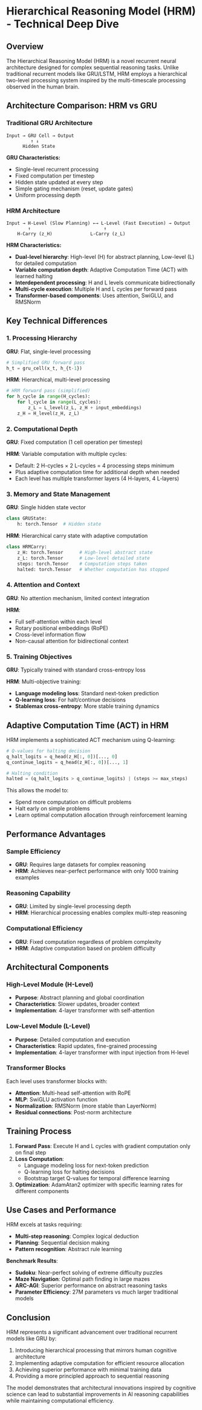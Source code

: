 # Hierarchical Reasoning Model (HRM) - Technical Deep Dive

## Overview

The Hierarchical Reasoning Model (HRM) is a novel recurrent neural architecture designed for complex sequential reasoning tasks. Unlike traditional recurrent models like GRU/LSTM, HRM employs a hierarchical two-level processing system inspired by the multi-timescale processing observed in the human brain.

## Architecture Comparison: HRM vs GRU

### Traditional GRU Architecture
```
Input → GRU Cell → Output
         ↑ ↓
      Hidden State
```

**GRU Characteristics:**
- Single-level recurrent processing
- Fixed computation per timestep
- Hidden state updated at every step
- Simple gating mechanism (reset, update gates)
- Uniform processing depth

### HRM Architecture
```
Input → H-Level (Slow Planning) ←→ L-Level (Fast Execution) → Output
        ↑                           ↑
    H-Carry (z_H)              L-Carry (z_L)
```

**HRM Characteristics:**
- **Dual-level hierarchy**: High-level (H) for abstract planning, Low-level (L) for detailed computation
- **Variable computation depth**: Adaptive Computation Time (ACT) with learned halting
- **Interdependent processing**: H and L levels communicate bidirectionally
- **Multi-cycle execution**: Multiple H and L cycles per forward pass
- **Transformer-based components**: Uses attention, SwiGLU, and RMSNorm

## Key Technical Differences

### 1. Processing Hierarchy

**GRU**: Flat, single-level processing
```python
# Simplified GRU forward pass
h_t = gru_cell(x_t, h_{t-1})
```

**HRM**: Hierarchical, multi-level processing
```python
# HRM forward pass (simplified)
for h_cycle in range(H_cycles):
    for l_cycle in range(L_cycles):
        z_L = L_level(z_L, z_H + input_embeddings)
    z_H = H_level(z_H, z_L)
```

### 2. Computational Depth

**GRU**: Fixed computation (1 cell operation per timestep)

**HRM**: Variable computation with multiple cycles:
- Default: 2 H-cycles × 2 L-cycles = 4 processing steps minimum
- Plus adaptive computation time for additional depth when needed
- Each level has multiple transformer layers (4 H-layers, 4 L-layers)

### 3. Memory and State Management

**GRU**: Single hidden state vector
```python
class GRUState:
    h: torch.Tensor  # Hidden state
```

**HRM**: Hierarchical carry state with adaptive computation
```python
class HRMCarry:
    z_H: torch.Tensor      # High-level abstract state
    z_L: torch.Tensor      # Low-level detailed state
    steps: torch.Tensor    # Computation steps taken
    halted: torch.Tensor   # Whether computation has stopped
```

### 4. Attention and Context

**GRU**: No attention mechanism, limited context integration

**HRM**: 
- Full self-attention within each level
- Rotary positional embeddings (RoPE)
- Cross-level information flow
- Non-causal attention for bidirectional context

### 5. Training Objectives

**GRU**: Typically trained with standard cross-entropy loss

**HRM**: Multi-objective training:
- **Language modeling loss**: Standard next-token prediction
- **Q-learning loss**: For halt/continue decisions
- **Stablemax cross-entropy**: More stable training dynamics

## Adaptive Computation Time (ACT) in HRM

HRM implements a sophisticated ACT mechanism using Q-learning:

```python
# Q-values for halting decision
q_halt_logits = q_head(z_H[:, 0])[..., 0]
q_continue_logits = q_head(z_H[:, 0])[..., 1]

# Halting condition
halted = (q_halt_logits > q_continue_logits) | (steps >= max_steps)
```

This allows the model to:
- Spend more computation on difficult problems
- Halt early on simple problems
- Learn optimal computation allocation through reinforcement learning

## Performance Advantages

### Sample Efficiency
- **GRU**: Requires large datasets for complex reasoning
- **HRM**: Achieves near-perfect performance with only 1000 training examples

### Reasoning Capability
- **GRU**: Limited by single-level processing depth
- **HRM**: Hierarchical processing enables complex multi-step reasoning

### Computational Efficiency
- **GRU**: Fixed computation regardless of problem complexity
- **HRM**: Adaptive computation based on problem difficulty

## Architectural Components

### High-Level Module (H-Level)
- **Purpose**: Abstract planning and global coordination
- **Characteristics**: Slower updates, broader context
- **Implementation**: 4-layer transformer with self-attention

### Low-Level Module (L-Level)  
- **Purpose**: Detailed computation and execution
- **Characteristics**: Rapid updates, fine-grained processing
- **Implementation**: 4-layer transformer with input injection from H-level

### Transformer Blocks
Each level uses transformer blocks with:
- **Attention**: Multi-head self-attention with RoPE
- **MLP**: SwiGLU activation function
- **Normalization**: RMSNorm (more stable than LayerNorm)
- **Residual connections**: Post-norm architecture

## Training Process

1. **Forward Pass**: Execute H and L cycles with gradient computation only on final step
2. **Loss Computation**: 
   - Language modeling loss for next-token prediction
   - Q-learning loss for halting decisions
   - Bootstrap target Q-values for temporal difference learning
3. **Optimization**: AdamAtan2 optimizer with specific learning rates for different components

## Use Cases and Performance

HRM excels at tasks requiring:
- **Multi-step reasoning**: Complex logical deduction
- **Planning**: Sequential decision making
- **Pattern recognition**: Abstract rule learning

**Benchmark Results**:
- **Sudoku**: Near-perfect solving of extreme difficulty puzzles
- **Maze Navigation**: Optimal path finding in large mazes
- **ARC-AGI**: Superior performance on abstract reasoning tasks
- **Parameter Efficiency**: 27M parameters vs much larger traditional models

## Conclusion

HRM represents a significant advancement over traditional recurrent models like GRU by:
1. Introducing hierarchical processing that mirrors human cognitive architecture
2. Implementing adaptive computation for efficient resource allocation
3. Achieving superior performance with minimal training data
4. Providing a more principled approach to sequential reasoning

The model demonstrates that architectural innovations inspired by cognitive science can lead to substantial improvements in AI reasoning capabilities while maintaining computational efficiency.
